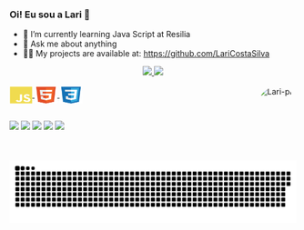 ### Oi! Eu sou a Lari 👋

- 🌱 I’m currently learning Java Script at Resilia
- 💬 Ask me about anything
- 👩‍💻 My projects are available at: https://github.com/LariCostaSilva
<div align="center">
  <a href="https://github.com/LariCostaSilva">
  <img height="160em" src="https://github-readme-stats.vercel.app/api?username=LariCostaSilva&show_icons=true&theme=dracula&include_all_commits=true&count_private=true"/>
  <img height="160em" src="https://github-readme-stats.vercel.app/api/top-langs/?username=LariCostaSilva&layout=compact&langs_count=7&theme=dracula"/>
</div>  
<div style="display: inline_block"><br>
  <img align="center" alt="Lari-Js" height="30" width="40" src="https://raw.githubusercontent.com/devicons/devicon/master/icons/javascript/javascript-plain.svg">
  <img align="center" alt="Lari-HTML" height="30" width="40" src="https://raw.githubusercontent.com/devicons/devicon/master/icons/html5/html5-original.svg">
  <img align="center" alt="Lari-CSS" height="30" width="40" src="https://raw.githubusercontent.com/devicons/devicon/master/icons/css3/css3-original.svg">
  <img align="right" alt="Lari-pic" height="130" style="border-radius:50px;" src="https://media.giphy.com/media/fw1im4D3MOLJnqm8TZ/giphy.gif">
</div>

  ##
 
<div> 
  <a href="https://www.instagram.com/a.laricosta/" target="_blank"><img src="https://img.shields.io/badge/-Instagram-%23E4405F?style=for-the-badge&logo=instagram&logoColor=white" target="_blank"></a>
  <a href = "mailto:larissa.costaesilva93@gmail.com"><img src="https://img.shields.io/badge/-Gmail-%23333?style=for-the-badge&logo=gmail&logoColor=white" target="_blank"></a>
  <a href="https://www.linkedin.com/in/larissa-silva-773228100/" target="_blank"><img src="https://img.shields.io/badge/-LinkedIn-%230077B5?style=for-the-badge&logo=linkedin&logoColor=white" target="_blank"></a> 
 <a href="https://discord.com/channels/786033995464704042" target="_blank"><img src="https://img.shields.io/badge/Discord-7289DA?style=for-the-badge&logo=discord&logoColor=white" target="_blank"></a> 
 <a href="https://api.whatsapp.com/send?phone=5511946532325&text=Oi%20Lari%2C%20te%20achei%20no%20Git%20Hub!" target="_blank"><img src="https://img.shields.io/badge/WhatsApp-25D366?style=for-the-badge&logo=whatsapp&logoColor=white" target="_blank"></a> 
 
  ![Snake animation](https://github.com/LariCostaSilva/LariCostaSilva/blob/output/github-contribution-grid-snake.svg)
 
</div>
